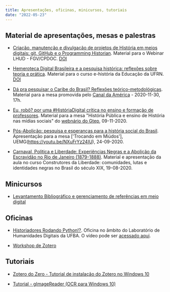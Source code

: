 ```yaml
---
title: Apresentações, oficinas, minicursos, tutoriais
date: "2022-05-23"
---
```

## Material de apresentações, mesas e palestras

- [Criação, manutenção e divulgação de projetos de História em meios digitais: git, GitHub e o Programming Historian](https://ericbrasiln.github.io/hdfgv/). Material para o Webinar LHUD - FGV/CPDOC. [DOI](https://zenodo.org/record/6566754)
  
- [Hemeroteca Digital Brasileira e a pesquisa histórica: reflexões sobre teoria e prática](https://ericbrasiln.github.io/hdufrn/). Material para o curso e-história da Educação da UFRN. [DOI](https://zenodo.org/record/6568346)

- [Dá pra pesquisar o Caribe do Brasil? Reflexões teórico-metodológicas](https://ericbrasiln.github.io/caribe/). Material para a mesa promovida pelo [Canal da América](https://youtu.be/hMX8ITv40K8) - 2020-11-30, 17h.
  
- [Eu, robô? por uma #HistóriaDigital crítica no ensino e formação de professores](https://ericbrasiln.github.io/webnargtep/). Material para a mesa "História Pública e ensino de História nas mídias sociais" do [webnário do Gtep](https://youtu.be/y9M2NQszLNc), 09-11-2020.

- [Pós-Abolição: pesquisa e esperanças para a história social do Brasil](https://ericbrasiln.github.io/MESA_UEMG/). Apresentação para a mesa ['Trocando em Miúdos'], UEMG(https://youtu.be/NXuFrYz24IU), 24-09-2020.

- [Carnaval, Política e Liberdade: Experiências Negras e a Abolição da Escravidão no Rio de Janeiro (1879-1888)](https://ericbrasiln.github.io/Aula_Eric-Brasil_Construtores-da-liberdade/MESA_UEMG/). Material e apresentação da aula no curso Construtores da Liberdade: comunidades, lutas e identidades negras no Brasil do século XIX, 19-08-2020.

## Minicursos

- [Levantamento Bibliográfico e gerenciamento de referências em meio digital](https://ericbrasiln.github.io/curso_biblio/) 

## Oficinas

- [Historiadores Rodando Python!?](https://ericbrasiln.github.io/oficina-python/). Oficina no âmbito do Laboratório de Humanidades Digitais da UFBA. O vídeo pode ser [acessado aqui](https://youtu.be/-6IGMyw7c6E).

- [Workshop de Zotero](https://youtu.be/I5ohkh5d51Y) 

## Tutoriais

- [Zotero do Zero - Tutorial de instalação do Zotero no Windows 10](https://youtu.be/CPdhyKboKC0) 

- [Tutorial - gImageReader (OCR para Windows 10)](https://youtu.be/_7eqj01Hn0M) 
